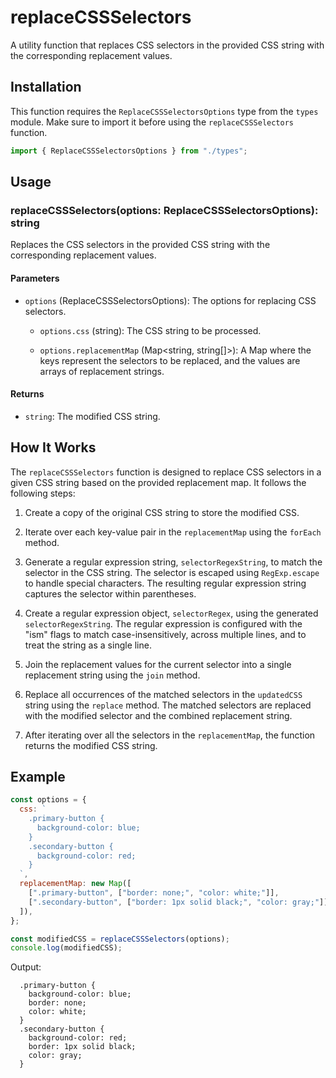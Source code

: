 # replaceCSSSelectors

A utility function that replaces CSS selectors in the provided CSS string with the corresponding replacement values.

## Installation

This function requires the `ReplaceCSSSelectorsOptions` type from the `types` module. Make sure to import it before using the `replaceCSSSelectors` function.

```javascript
import { ReplaceCSSSelectorsOptions } from "./types";
```

## Usage

### replaceCSSSelectors(options: ReplaceCSSSelectorsOptions): string

Replaces the CSS selectors in the provided CSS string with the corresponding replacement values.

#### Parameters

- `options` (ReplaceCSSSelectorsOptions): The options for replacing CSS selectors.

  - `options.css` (string): The CSS string to be processed.

  - `options.replacementMap` (Map<string, string[]>): A Map where the keys represent the selectors to be replaced, and the values are arrays of replacement strings.

#### Returns

- `string`: The modified CSS string.

## How It Works

The `replaceCSSSelectors` function is designed to replace CSS selectors in a given CSS string based on the provided replacement map. It follows the following steps:

1. Create a copy of the original CSS string to store the modified CSS.

2. Iterate over each key-value pair in the `replacementMap` using the `forEach` method.

3. Generate a regular expression string, `selectorRegexString`, to match the selector in the CSS string. The selector is escaped using `RegExp.escape` to handle special characters. The resulting regular expression string captures the selector within parentheses.

4. Create a regular expression object, `selectorRegex`, using the generated `selectorRegexString`. The regular expression is configured with the "ism" flags to match case-insensitively, across multiple lines, and to treat the string as a single line.

5. Join the replacement values for the current selector into a single replacement string using the `join` method.

6. Replace all occurrences of the matched selectors in the `updatedCSS` string using the `replace` method. The matched selectors are replaced with the modified selector and the combined replacement string.

7. After iterating over all the selectors in the `replacementMap`, the function returns the modified CSS string.

## Example

```javascript
const options = {
  css: `
    .primary-button {
      background-color: blue;
    }
    .secondary-button {
      background-color: red;
    }
  `,
  replacementMap: new Map([
    [".primary-button", ["border: none;", "color: white;"]],
    [".secondary-button", ["border: 1px solid black;", "color: gray;"]],
  ]),
};

const modifiedCSS = replaceCSSSelectors(options);
console.log(modifiedCSS);
```

Output:

```plaintext
  .primary-button {
    background-color: blue;
    border: none;
    color: white;
  }
  .secondary-button {
    background-color: red;
    border: 1px solid black;
    color: gray;
  }
```
